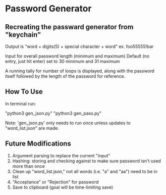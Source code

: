 # Password Generator

## Recreating the passward generator from "keychain"

Output is "word + digits(5) + special character + word" 
ex. foo55555!bar

Input for overall password length (minimum and maximum)
Default (no entry, just hit enter) set to 30 minimum and 31 maximum

A running tally for number of loops is displayed, along with the password itself followed by the length of the password for reference. 


## How To Use

In terminal run:

"python3 gen_json.py"
"python3 gen_pass.py"

Note: 'gen_json.py' only needs to run once unless updates to "word_list.json" are made. 


## Future Modifications

1. Argument parsing to replace the current "input"
2. Hashing: storing and checking against to make sure password isn't used more than once
3. Clean up "word_list.json," not all words (i.e. "a" and "aa") need to be in list
4. "Acceptance" or "Rejection" for password
5. Save to clipboard (goal will be time-limiting save) 


